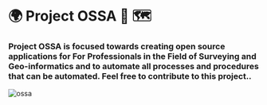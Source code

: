 # 🌍 Project OSSA 🚀 🗺️
### Project OSSA is focused towards creating open source applications for For Professionals in the Field of Surveying and Geo-informatics and to automate all processes and procedures that can be automated. Feel free to contribute to this project..
![ossa](https://user-images.githubusercontent.com/36950610/163669222-55de14d2-13d2-49bf-9e00-304a476d31d3.png)
